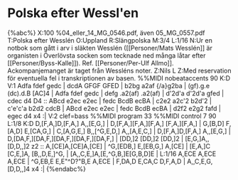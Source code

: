 # Polska efter Wessl'en

{%abc%}
X:100
%04_eller_14_MG_0546.pdf, även 05_MG_0557.pdf
T:Polska efter Wesslén
O:Uppland
R:Slängpolska
M:3/4
L:1/16
N:Ur en notbok som gått i arv i släkten Wesslén ([[Personer/Mats Wesslén]] är organisten i Överlövsta socken som tecknade ned många låtar efter [[Personer/Byss-Kalle]]). Ref. [[Personer/Per-Ulf Allmo]]. Ackompanjemanget är taget från Wessléns noter.
Z:Nils L
Z:Med reservation för eventuella fel i transkriptionen av basen.
%%MIDI nobeataccents 90
K:D
V:1
Adfa fdef gedc | dcdA GFGF    GFED    | b2bg   a2af   {/a}g2ba | (gf).g.e (dc).d.B [AC]4  |
Adfa fdef gedc | defg .a2(af) .a2(af) | d'2d'a d'2d'a gfed     | cdec     d4       D4    ::
ABcd e2ec e2ec | fedc BcdB    ecBA    | c2e2   a2c'2  b2d'2    | c'e'c'a  b2d2     cdcB   |
ABcd e2ec e2ec | fedc BcdB    ecBA    | d2f2   e2g2   fafd     | egec     d4       x4    :|
V:2 clef=bass 
%%MIDI program 33
%%MIDI control 7 90
L:1/8
K:D
D,[F,A,]D,[F,A,] A,,[E,G,] | D,[F,A,][F,A,][F,A,] [F,A,][F,A,] | G,[B,D] F,[A,D] E,[CA,G,] | C,[A,G,E,] B,,[^G,E,D,] A,,[A,E,C,] |
D,[F,A,]D,[F,A,] A,,[E,G,] | D,[DA,F,][DA,F,][DA,F,][DA,F,][DA,F,] | [DD,]2 [DD,]2 [DD,]2 | [E,G,]A,, [D,D,,]2 z2 ::
A,[CE]A,[CE]A,[CE] | ^G,[EDB,] E,[EB,G,] A,[CE] | [E,A,]C [C,E,]A, [B,,D,E,]^G, | [A,,C,E,]A,[E,^G,B,]E[G,B,D]E |
L:1/16
A,ECE A,ECE A,ECE | ^G,EB,E E,E"^D?"B,E A,ECE | F,DA,D E,CA,C D,F,A,D | A,,C,E,G, [D,D,,]4 x4 :|
{%endabc%}

